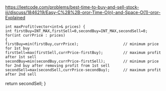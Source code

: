 https://leetcode.com/problems/best-time-to-buy-and-sell-stock-iii/discuss/1846219/Easy-C%2B%2B-oror-Time-O(n)-and-Space-O(1)-oror-Explained
​
```
int maxProfit(vector<int>& prices) {
int firstBuy=INT_MAX,firstSell=0,secondBuy=INT_MAX,secondSell=0;
for(int currPrice : prices)
{
firstBuy=min(firstBuy,currPrice);                    // minimum price for 1st buy
firstSell=max(firstSell,currPrice-firstBuy);         // maximum profit after 1st sell
secondBuy=min(secondBuy,currPrice-firstSell);        // minimum price for 2nd buy after removing profit from 1st sell
secondSell=max(secondSell,currPrice-secondBuy);      // maximum profit after 2nd sell
```
return secondSell;
}